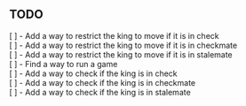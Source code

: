## TODO

[ ] - Add a way to restrict the king to move if it is in check<br>
[ ] - Add a way to restrict the king to move if it is in checkmate<br>
[ ] - Add a way to restrict the king to move if it is in stalemate<br>
[ ] - Find a way to run a game<br>
[ ] - Add a way to check if the king is in check<br>
[ ] - Add a way to check if the king is in checkmate<br>
[ ] - Add a way to check if the king is in stalemate<br>
